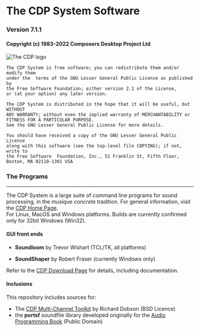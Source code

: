 # The CDP System Software

### Version 7.1.1

#### Copyright (c) 1983-2022 Composers Desktop Project Ltd

![The CDP logo]( http://composersdesktop.com/logo.gif) 

	The CDP System is free software; you can redistribute them and/or modify them  
	under the  terms of the GNU Lesser General Public License as published by   
	the Free Software Foundation; either version 2.1 of the License,   
	or (at your option) any later version.

	The CDP System is distributed in the hope that it will be useful, but WITHOUT  
	ANY WARRANTY; without even the implied warranty of MERCHANTABILITY or 
	FITNESS FOR A PARTICULAR PURPOSE.  
	See the GNU Lesser General Public License for more details.

	You should have received a copy of the GNU Lesser General Public License  
	along with this software (see the top-level file COPYING); if not, write to  
	the Free Software  Foundation, Inc., 51 Franklin St, Fifth Floor,  
	Boston, MA 02110-1301 USA

### The Programs
---------------------------------------------------------  

The CDP System is a large suite of command line programs for sound processing, in the *musique concrete* tradition. For general information, visit the [CDP Home Page](http://www.composersdesktop.com).  
For Linux, MacOS and Windows platforms. Builds are currently confirmed only for 32bit Windows (Win32).

#### GUI front ends

* **Soundloom** by Trevor Wishart (TCL/TK, all platforms)
	
* **SoundShaper** by Robert Fraser  (currently Windows only)

Refer to the [CDP Download Page](https://www.unstablesound.net/cdp.html) for details, including documentation.

#### Inclusions

This repository includes sources for: 

* The [CDP Multi-Channel Toolkit](http://www.rwdobson.com/mctools.html) by Richard Dobson (BSD Licence)
* the **portsf** soundfile library developed originally for the [Audio Programming Book](https://mitpress.mit.edu/books/audio-programming-book) (Public Domain)



